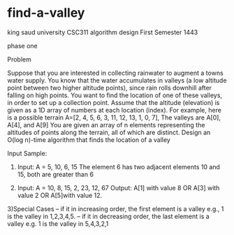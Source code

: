 # find-a-valley

king saud university 
CSC311 algorithm design 
First Semester 1443

phase one 

Problem 

Suppose that you are interested in collecting rainwater to augment a towns water supply. You
know that the water accumulates in valleys (a low altitude point between two higher altitude
points), since rain rolls downhill after falling on high points. You want to find the location of
one of these valleys, in order to set up a collection point. Assume that the altitude (elevation) is
given as a 1D array of numbers at each location (index). For example, here is a possible terrain
A=[2, 4, 5, 6, 3, 11, 12, 13, 1, 0, 7], The valleys are A[0], A[4], and A[9]
You are given an array of n elements representing the altitudes of points along the terrain, all
of which are distinct. Design an O(log n)-time algorithm that finds the location of a valley


Input Sample:

1) Input: A = 5, 10, 6, 15
The element 6 has two adjacent elements 10 and 15, both are greater than 6

2) Input: A = 10, 8, 15, 2, 23, 12, 67
Output: A[1] with value 8 OR A[3] with value 2 OR A[5]with value 12.

3)Special Cases
– if it in increasing order, the first element is a valley e.g., 1 is the valley in 1,2,3,4,5.
– if it in decreasing order, the last element is a valley e.g. 1 is the valley in 5,4,3,2,1
